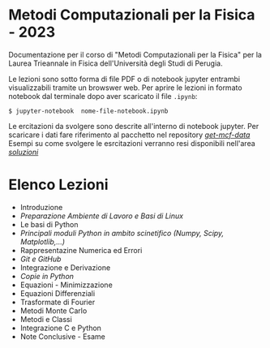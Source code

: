 # Metodi Computazionali per la Fisica - 2023

Documentazione per il corso di "Metodi Computazionali per la Fisica"
per la Laurea Trieannale in Fisica dell'Università degli Studi di Perugia.

Le lezioni sono sotto forma di file PDF o di notebook jupyter entrambi visualizzabili tramite un browswer web.
Per aprire le lezioni in formato notebook dal terminale dopo aver scaricato il file `.ipynb`:

    $ jupyter-notebook  nome-file-notebook.ipynb

    

Le ercitazioni da svolgere sono descrite all'interno di notebook jupyter.
Per scaricare i dati fare riferimento al pacchetto nel repository [*get-mcf-data*](https://github.com/s-germani/get-mcf-data)
Esempi su come svolgere le esrcitazioni verranno resi disponibili nell'area [*soluzioni*](https://github.com/s-germani/metodi-computazionali-fisica-2023/tree/main/soluzioni)


Elenco Lezioni
==============
* Introduzione
* *Preparazione Ambiente di Lavoro e Basi di Linux*
* Le basi di Python
* *Principali moduli Python in ambito scinetifico (Numpy, Scipy, Matplotlib,...)*
* Rappresentazine Numerica ed Errori
* *Git e GitHub*
* Integrazione e Derivazione
* *Copie in Python*
* Equazioni - Minimizzazione
* Equazioni Differenziali
* Trasformate di Fourier
* Metodi Monte Carlo
* Metodi e Classi
* Integrazione C e Python
* Note Conclusive - Esame



